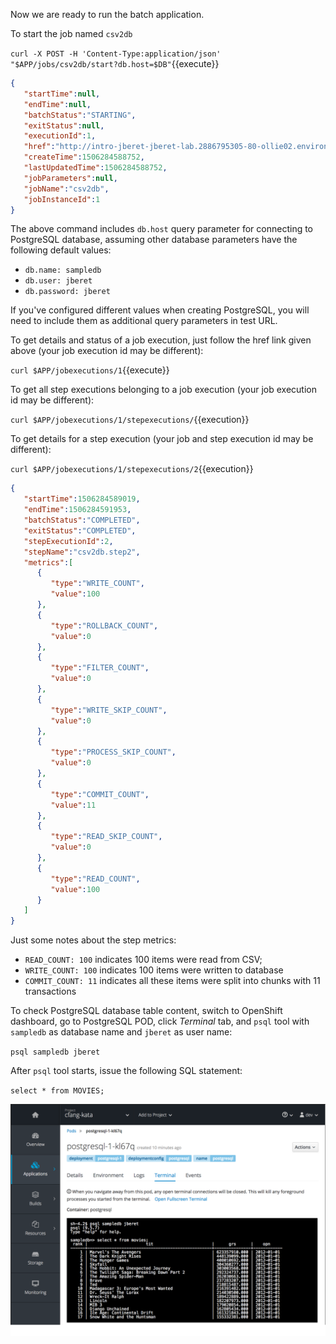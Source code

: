 Now we are ready to run the batch application. 

To start the job named ``csv2db``

``curl -X POST -H 'Content-Type:application/json' "$APP/jobs/csv2db/start?db.host=$DB"``{{execute}}

```json
{
   "startTime":null,
   "endTime":null,
   "batchStatus":"STARTING",
   "exitStatus":null,
   "executionId":1,
   "href":"http://intro-jberet-jberet-lab.2886795305-80-ollie02.environments.katacoda.com/intro-jberet/api/jobexecutions/1",
   "createTime":1506284588752,
   "lastUpdatedTime":1506284588752,
   "jobParameters":null,
   "jobName":"csv2db",
   "jobInstanceId":1
}
```

The above command includes ``db.host`` query parameter for connecting to PostgreSQL database, assuming
other database parameters have the following default values:

* ``db.name: sampledb``
* ``db.user: jberet``
* ``db.password: jberet``

If you've configured different values when creating PostgreSQL, you will need to include them as additional
query parameters in test URL.

To get details and status of a job execution, just follow the href link given above 
(your job execution id may be different):

``curl $APP/jobexecutions/1``{{execute}}

To get all step executions belonging to a job execution (your job execution id may be different):

``curl $APP/jobexecutions/1/stepexecutions/``{{execution}}

To get details for a step execution (your job and step execution id may be different):

``curl $APP/jobexecutions/1/stepexecutions/2``{{execution}}

```json
{
   "startTime":1506284589019,
   "endTime":1506284591953,
   "batchStatus":"COMPLETED",
   "exitStatus":"COMPLETED",
   "stepExecutionId":2,
   "stepName":"csv2db.step2",
   "metrics":[
      {
         "type":"WRITE_COUNT",
         "value":100
      },
      {
         "type":"ROLLBACK_COUNT",
         "value":0
      },
      {
         "type":"FILTER_COUNT",
         "value":0
      },
      {
         "type":"WRITE_SKIP_COUNT",
         "value":0
      },
      {
         "type":"PROCESS_SKIP_COUNT",
         "value":0
      },
      {
         "type":"COMMIT_COUNT",
         "value":11
      },
      {
         "type":"READ_SKIP_COUNT",
         "value":0
      },
      {
         "type":"READ_COUNT",
         "value":100
      }
   ]
}
```
Just some notes about the step metrics:

* ``READ_COUNT: 100`` indicates 100 items were read from CSV; 
* ``WRITE_COUNT: 100`` indicates 100 items were written to database
* ``COMMIT_COUNT: 11`` indicates all these items were split into chunks with 11 transactions

To check PostgreSQL database table content, switch to OpenShift dashboard, 
go to PostgreSQL POD, click _Terminal_ tab, and ``psql`` tool with ``sampledb`` as database name
and ``jberet`` as user name:

``psql sampledb jberet``

After ``psql`` tool starts, issue the following SQL statement:

``select * from MOVIES;``

![PostgreSQL Table Content](../../assets/intro-openshift/java-batch-processing/06-psql.png)


